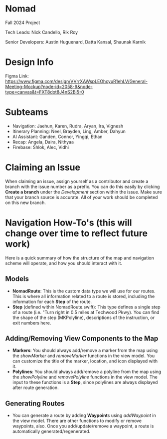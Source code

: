 # Nomad
Fall 2024 Project

Tech Leads: Nick Candello, Rik Roy

Senior Developers: Austin Huguenard, Datta Kansal, Shaunak Karnik

# Design Info
Figma Link: https://www.figma.com/design/VVrrXAWspLEOhcyuR1ehLV/General-Meeting-Mockup?node-id=2058-9&node-type=canvas&t=FXT8dot8J4nS2Bi5-0

# Subteams
- Navigation: Jaehun, Karen, Rudra, Aryan, Ira, Vignesh
- Itinerary Planning: Neel, Brayden, Ling, Amber, Dahyun
- AI Assistant: Ganden, Connor, Yingqi, Ethan
- Recap: Angela, Daira, Nithyaa
- Firebase: Shlok, Alec, Vidhi

# Claiming an Issue
When claiming an issue, assign yourself as a contributor and create a branch with the issue number as a prefix. You can do this easily by clicking **Create a branch** under the *Development* section within the issue. Make sure that your branch source is accurate. All of your work should be completed on this new branch.

# Navigation How-To's (this will change over time to reflect future work)
Here is a quick summary of how the structure of the map and navigation scheme will operate, and how you should interact with it. 

## Models
- **NomadRoute**: This is the custom data type we will use for our routes. This is where all information related to a route is stored, including the information for each **Step** of the route.
- **Step** (defined within NomadRoute.swift): This type defines a single step of a route (i.e. "Turn right in 0.5 miles at Techwood Pkwy). You can find the shape of the step (MKPolyline), descriptions of the instruction, or exit numbers here.

## Adding/Removing View Components to the Map
- **Markers**: You should always add/remove a marker from the map using the *showMarker* and *removeMarker* functions in the view model. You can customize the title of the marker, location, and icon displayed with it.
- **Polylines**: You should always add/remove a polyline from the map using the *showPolyline* and *removePolyline* functions in the view model. The input to these functions is a **Step**, since polylines are always displayed after route generation.

## Generating Routes
- You can generate a route by adding **Waypoint**s using *addWaypoint* in the view model. There are other functions to modify or remove waypoints, also. Once you add/update/remove a waypoint, a route is automatically generated/regenerated.
